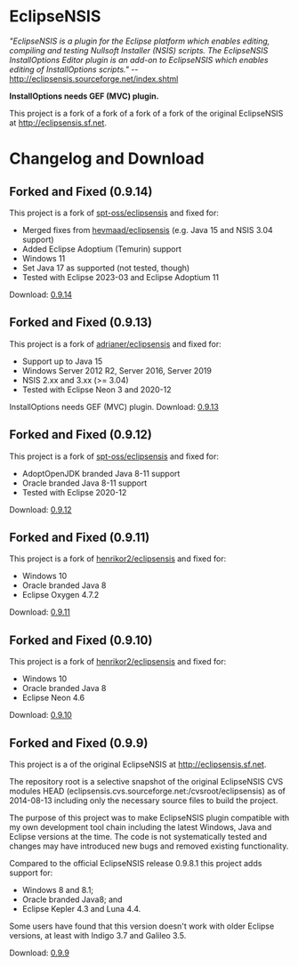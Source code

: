 # EclipseNSIS

_"EclipseNSIS is a plugin for the Eclipse platform which enables editing, compiling and testing Nullsoft Installer (NSIS) scripts. The EclipseNSIS InstallOptions Editor plugin is an add-on to EclipseNSIS which enables editing of InstallOptions scripts."_ -- http://eclipsensis.sourceforge.net/index.shtml

**InstallOptions needs GEF (MVC) plugin.**

This project is a fork of a fork of a fork of a fork of the original EclipseNSIS at http://eclipsensis.sf.net. 

# Changelog and Download

## Forked and Fixed (0.9.14)

This project is a fork of [spt-oss/eclipsensis](https://github.com/spt-oss/eclipsensis) and fixed for:

* Merged fixes from [hevmaad/eclipsensis](https://github.com/hevmaad/eclipsensis)
 (e.g. Java 15 and NSIS 3.04 support)
* Added Eclipse Adoptium (Temurin) support
* Windows 11
* Set Java 17 as supported (not tested, though) 
* Tested with Eclipse 2023-03 and Eclipse Adoptium 11

Download: [0.9.14](https://github.com/adrianer/eclipsensis/raw/master/dist/eclipsensis-0.9.14.zip)

## Forked and Fixed (0.9.13)

This project is a fork of [adrianer/eclipsensis](https://github.com/adrianer/eclipsensis) and fixed for:

* Support up to Java 15
* Windows Server 2012 R2, Server 2016, Server 2019
* NSIS 2.xx and 3.xx (>= 3.04)
* Tested with Eclipse Neon 3 and 2020-12

InstallOptions needs GEF (MVC) plugin.
Download: [0.9.13](https://github.com/hevmaad/eclipsensis/raw/master/dist/eclipsensis-0.9.13.zip)

## Forked and Fixed (0.9.12)

This project is a fork of [spt-oss/eclipsensis](https://github.com/spt-oss/eclipsensis) and fixed for:

* AdoptOpenJDK branded Java 8-11 support
* Oracle branded Java 8-11 support
* Tested with Eclipse 2020-12

Download: [0.9.12](https://github.com/adrianer/eclipsensis/raw/master/dist/eclipsensis-0.9.12.zip)

## Forked and Fixed (0.9.11)

This project is a fork of [henrikor2/eclipsensis](https://github.com/henrikor2/eclipsensis) and fixed for:

* Windows 10
* Oracle branded Java 8
* Eclipse Oxygen 4.7.2

Download: [0.9.11](https://github.com/spt-oss/eclipsensis/raw/master/dist/eclipsensis-0.9.11.zip)

## Forked and Fixed (0.9.10)

This project is a fork of [henrikor2/eclipsensis](https://github.com/henrikor2/eclipsensis) and fixed for:

* Windows 10
* Oracle branded Java 8
* Eclipse Neon 4.6

Download: [0.9.10](https://github.com/spt-oss/eclipsensis/raw/master/dist/eclipsensis-0.9.10.zip)

## Forked and Fixed (0.9.9)

This project is a of the original EclipseNSIS at http://eclipsensis.sf.net. 

The repository root is a selective snapshot of the original EclipseNSIS CVS modules HEAD (eclipsensis.cvs.sourceforge.net:/cvsroot/eclipsensis) as of 2014-08-13 including only the necessary source files to build the project.

The purpose of this project was to make EclipseNSIS plugin compatible with my own development tool chain including the latest Windows, Java and Eclipse versions at the time. The code is not systematically tested and changes may have introduced new bugs and removed existing functionality.

Compared to the official EclipseNSIS release 0.9.8.1 this project adds support for:

*   Windows 8 and 8.1;
*   Oracle branded Java8; and
*   Eclipse Kepler 4.3 and Luna 4.4.

Some users have found that this version doesn't work with older Eclipse versions, at least with Indigo 3.7 and Galileo 3.5.

Download: [0.9.9](https://github.com/henrikor2/eclipsensis/raw/master/dist/eclipsensis-0.9.9.zip)
